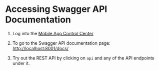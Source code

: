 # Accessing Swagger API Documentation

1. Log into the [Mobile App Control Center](http://localhost:8001/)

2. To go to the Swagger API documentation page: [http://localhost:8001/docs/](http://localhost:8001/docs/)

3. Try out the REST API by clicking on `api` and any of the API endpoints under it. 
